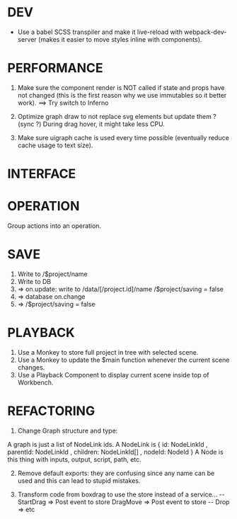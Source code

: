 # DEV

* Use a babel SCSS transpiler and make it live-reload with webpack-dev-server (makes it easier to move styles inline with components).

# PERFORMANCE

  1. Make sure the component render is NOT called if state and props have not changed (this is the first reason why we use immutables so it better work).
  ==> Try switch to Inferno

  2. Optimize graph draw to not replace svg elements but update them ? (sync ?)
    During drag hover, it might take less CPU.

  3. Make sure uigraph cache is used every time possible (eventually reduce cache usage to text size).


# INTERFACE

# OPERATION

Group actions into an operation.

# SAVE

  1. Write to /$project/name
  2. Write to DB
  2. => on.update:
        write to /data/[/project.id]/name
        /$project/saving = false
  4. => database on.change
  5. => /$project/saving = false

# PLAYBACK

  1. Use a Monkey to store full project in tree with
     selected scene.
  2. Use a Monkey to update the $main function whenever the
     current scene changes.
  3. Use a Playback Component to display current scene inside
     top of Workbench.

# REFACTORING
  1. Change Graph structure and type:

  A graph is just a list of NodeLink ids.
  A NodeLink is
  { id: NodeLinkId
  , parentId: NodeLinkId
  , children: NodeLinkId[]
  , nodeId: NodeId
  }
  A Node is this thing with inputs, output, script, path, etc.

  2. Remove default exports: they are confusing since any name
     can be used and this can lead to stupid mistakes.

  3. Transform code from boxdrag to use the store instead of a service...
    --
    StartDrag => Post event to store
    DragMove => Post event to store
    --
    Drop => etc
